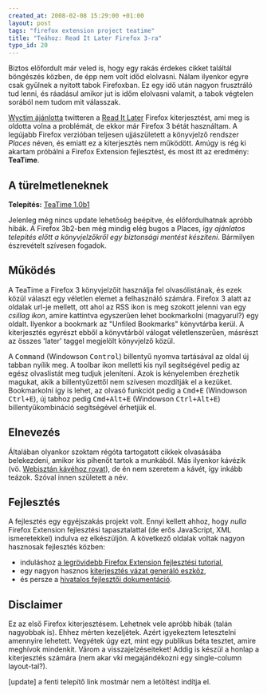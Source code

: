 ```yaml
--- 
created_at: 2008-02-08 15:29:00 +01:00
layout: post
tags: "firefox extension project teatime"
title: "Teához: Read It Later Firefox 3-ra"
typo_id: 20
---
```

Biztos előfordult már veled is, hogy egy rakás érdekes cikket találtál böngészés közben, de épp nem volt időd elolvasni. Nálam ilyenkor egyre csak gyűlnek a nyitott tabok Firefoxban. Ez egy idő után nagyon frusztráló tud lenni, és ráadásul amikor jut is időm elolvasni valamit, a tabok végtelen sorából nem tudom mit válasszak.

[Wyctim ájánlotta][1] twitteren a [Read It Later][2] Firefox kiterjesztést, ami meg is oldotta volna a problémát, de ekkor már Firefox 3 bétát használtam. A legújabb Firefox verzióban teljesen ujjászületett a könyvjelző rendszer *Places* néven, és emiatt ez a kiterjesztés nem működött. Amúgy is rég ki akartam próbálni a Firefox Extension fejlesztést, és most itt az eredmény: **TeaTime**.

[1]: http://turulcsirip.hu/perma/633003062
[2]: http://www.ideashower.com/ideas/launched/read-it-later/

## A türelmetleneknek

**Telepítés:** [TeaTime 1.0b1](https://lackac.hu/lab/teatime/teatime_1.0b1.xpi)

Jelenleg még nincs update lehetőség beépítve, és előfordulhatnak apróbb hibák. A Firefox 3b2-ben még mindig elég bugos a Places, így *ajánlatos telepítés előtt a könyvjelzőkről egy biztonsági mentést készíteni*. Bármilyen észrevételt szívesen fogadok.

## Működés

A TeaTime a Firefox 3 könyvjelzőit használja fel olvasólistának, és ezek közül választ egy véletlen elemet a felhasználó számára. Firefox 3 alatt az oldalak url-je mellett, ott ahol az RSS ikon is meg szokott jelenni van egy *csillag ikon*, amire kattintva egyszerűen lehet bookmarkolni (magyarul?) egy oldalt. Ilyenkor a bookmark az "Unfiled Bookmarks" könyvtárba kerül. A kiterjesztés egyrészt ebből a könyvtárból válogat véletlenszerűen, másrészt az összes 'later' taggel megjelölt könyvjelző közül.

A <tt>Command</tt> (Windowson <tt>Control</tt>) billentyű nyomva tartásával az oldal új tabban nyílik meg. A toolbar ikon melletti kis nyíl segítségével pedig az egész olvaslistát meg tudjuk jeleníteni. Azok is kényelemben érezhetik magukat, akik a billentyűzettől nem szívesen mozdítják el a kezüket. Bookmarkolni így is lehet, az olvasó funkciót pedig a <tt>Cmd+E</tt> (Windowson <tt>Ctrl+E</tt>), új tabhoz pedig <tt>Cmd+Alt+E</tt> (Windowson <tt>Ctrl+Alt+E</tt>) billentyűkombináció segítségével érhetjük el.

## Elnevezés

Általában olyankor szoktam régóta tartogatott cikkek olvasásába belekezdeni, amikor kis pihenőt tartok a munkából. Más ilyenkor kávézik (vö. [Webisztán kávéhoz rovat][3]), de én nem szeretem a kávét, így inkább teázok. Szóval innen született a név.

## Fejlesztés

A fejlesztés egy egyéjszakás projekt volt. Ennyi kellett ahhoz, hogy *nulla* Firefox Extension fejlesztési tapasztalattal (de erős JavaScript, XML ismeretekkel) indulva ez elkészüljön. A következő oldalak voltak nagyon hasznosak fejlesztés közben:

* induláshoz [a legrövidebb Firefox Extension fejlesztési tutorial][4],
* egy nagyon hasznos [kiterjesztés vázat generáló eszköz][5],
* és persze a [hivatalos fejlesztői dokumentáció][6].

## Disclaimer

Ez az első Firefox kiterjesztésem. Lehetnek vele apróbb hibák (talán nagyobbak is). Ehhez mérten kezeljétek. Azért igyekeztem letesztelni amennyire lehetett. Vegyétek úgy ezt, mint egy publikus béta tesztet, amire meghívok mindenkit. Várom a visszajelzéseiteket! Addig is készül a honlap a kiterjesztés számára (nem akar vki megajándékozni egy single-column layout-tal?).

[update] a fenti telepítő link mostmár nem a letöltést indítja el.

[3]: http://webisztan.blog.hu/tags/k%C3%A1v%C3%A9hoz
[4]: http://www.devilsworkshop.org/2007/09/28/shortest-tutorial-for-firefox-extensiontoolbar-development/
[5]: http://ted.mielczarek.org/code/mozilla/extensionwiz/
[6]: http://developer.mozilla.org/en/docs/Extensions
